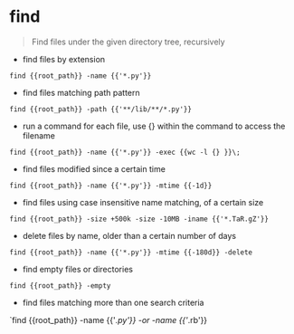 # find

> Find files under the given directory tree, recursively

- find files by extension

`find {{root_path}} -name {{'*.py'}}`

- find files matching path pattern

`find {{root_path}} -path {{'**/lib/**/*.py'}}`

- run a command for each file, use {} within the command to access the filename

`find {{root_path}} -name {{'*.py'}} -exec {{wc -l {} }}\;`

- find files modified since a certain time

`find {{root_path}} -name {{'*.py'}} -mtime {{-1d}}`

- find files using case insensitive name matching, of a certain size

`find {{root_path}} -size +500k -size -10MB -iname {{'*.TaR.gZ'}}`

- delete files by name, older than a certain number of days

`find {{root_path}} -name {{'*.py'}} -mtime {{-180d}} -delete`

- find empty files or directories

`find {{root_path}} -empty`

- find files matching more than one search criteria

`find {{root_path}} -name {{'*.py'}} -or -name {{'*.rb'}}
